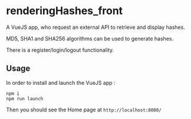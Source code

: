 # renderingHashes_front


A VueJS app, who request an external API to retrieve and display hashes.

MD5, SHA1 and SHA256 algorithms can be used to generate hashes.

There is a register/login/logout functionality.


## Usage

In order to install and launch the VueJS app :

```
npm i
npm run launch
```

Then you should see the Home page at ``` http://localhost:8080/ ```
